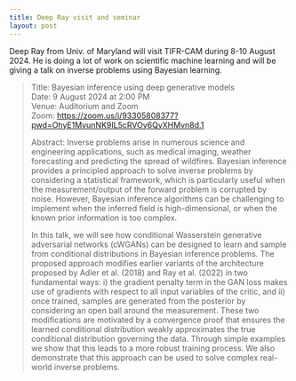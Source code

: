 ```yaml
---
title: Deep Ray visit and seminar
layout: post
---
```


Deep Ray from Univ. of Maryland will visit TIFR-CAM during 8-10 August 2024. He is doing a lot of work on scientific machine learning and will be giving a talk on inverse problems using Bayesian learning.

> Title: Bayesian inference using deep generative models  
> Date: 9 August 2024 at 2:00 PM  
> Venue: Auditorium and Zoom  
> Zoom: https://zoom.us/j/93305808377?pwd=OhyE1MvunNK9IL5cRVOy6QyXHMvn8d.1
>
> Abstract: Inverse problems arise in numerous science and engineering applications, such as medical imaging, weather forecasting and predicting the spread of wildfires. Bayesian inference provides a principled approach to solve inverse problems by considering a statistical framework, which is particularly useful when the measurement/output of the forward problem is corrupted by noise. However, Bayesian inference algorithms can be challenging to implement when the inferred field is high-dimensional, or when the known prior information is too complex.
>
> In this talk, we will see how conditional Wasserstein generative adversarial networks (cWGANs) can be designed to learn and sample from conditional distributions in Bayesian inference problems. The proposed approach modifies earlier variants of the architecture proposed by Adler et al. (2018) and Ray et al. (2022) in two fundamental ways: i) the gradient penalty term in the GAN loss makes use of gradients with respect to all input variables of the critic, and ii) once trained, samples are generated from the posterior by considering an open ball around the measurement. These two modifications are motivated by a convergence proof that ensures the learned conditional distribution weakly approximates the true conditional distribution governing the data. Through simple examples we show that this leads to a more robust training process. We also demonstrate that this approach can be used to solve complex real-world inverse problems.
